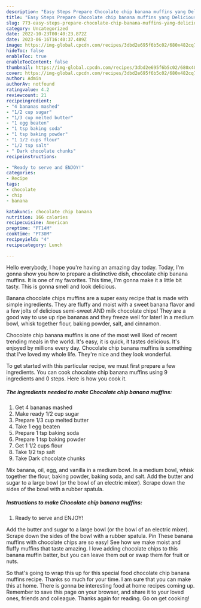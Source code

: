 ```yaml
---
description: "Easy Steps Prepare Chocolate chip banana muffins yang Delicious}"
title: "Easy Steps Prepare Chocolate chip banana muffins yang Delicious}"
slug: 773-easy-steps-prepare-chocolate-chip-banana-muffins-yang-delicious
category: Uncategorized
date: 2022-10-23T00:40:23.872Z
date: 2023-06-16T16:40:37.489Z
image: https://img-global.cpcdn.com/recipes/3dbd2e695f6b5c02/680x482cq70/chocolate-chip-banana-muffins-recipe-main-photo.jpg
hideToc: false
enableToc: true
enableTocContent: false
thumbnail: https://img-global.cpcdn.com/recipes/3dbd2e695f6b5c02/680x482cq70/chocolate-chip-banana-muffins-recipe-main-photo.jpg
cover: https://img-global.cpcdn.com/recipes/3dbd2e695f6b5c02/680x482cq70/chocolate-chip-banana-muffins-recipe-main-photo.jpg
author: Admin
authorAv: notfound
ratingvalue: 4.2
reviewcount: 21
recipeingredient:
- "4 bananas mashed"
- "1/2 cup sugar"
- "1/3 cup melted butter"
- "1 egg beaten"
- "1 tsp baking soda"
- "1 tsp baking powder"
- "1 1/2 cups flour"
- "1/2 tsp salt"
- " Dark chocolate chunks"
recipeinstructions:

- "Ready to serve and ENJOY!"
categories:
- Recipe
tags:
- chocolate
- chip
- banana

katakunci: chocolate chip banana 
nutrition: 166 calories
recipecuisine: American
preptime: "PT14M"
cooktime: "PT30M"
recipeyield: "4"
recipecategory: Lunch

---
```



Hello everybody, I hope you're having an amazing day today. Today, I'm gonna show you how to prepare a distinctive dish, chocolate chip banana muffins. It is one of my favorites. This time, I'm gonna make it a little bit tasty. This is gonna smell and look delicious.

Banana chocolate chips muffins are a super easy recipe that is made with simple ingredients. They are fluffy and moist with a sweet banana flavor and a few jolts of delicious semi-sweet AND milk chocolate chips! They are a good way to use up ripe bananas and they freeze well for later! In a medium bowl, whisk together flour, baking powder, salt, and cinnamon.

Chocolate chip banana muffins is one of the most well liked of recent trending meals in the world. It's easy, it is quick, it tastes delicious. It's enjoyed by millions every day. Chocolate chip banana muffins is something that I've loved my whole life. They're nice and they look wonderful.


To get started with this particular recipe, we must first prepare a few ingredients. You can cook chocolate chip banana muffins using 9 ingredients and 0 steps. Here is how you cook it.

<!--inarticleads1-->

##### The ingredients needed to make Chocolate chip banana muffins:

1. Get 4 bananas mashed
1. Make ready 1/2 cup sugar
1. Prepare 1/3 cup melted butter
1. Take 1 egg beaten
1. Prepare 1 tsp baking soda
1. Prepare 1 tsp baking powder
1. Get 1 1/2 cups flour
1. Take 1/2 tsp salt
1. Take  Dark chocolate chunks


Mix banana, oil, egg, and vanilla in a medium bowl. In a medium bowl, whisk together the flour, baking powder, baking soda, and salt. Add the butter and sugar to a large bowl (or the bowl of an electric mixer). Scrape down the sides of the bowl with a rubber spatula. 

<!--inarticleads2-->

##### Instructions to make Chocolate chip banana muffins:


1. Ready to serve and ENJOY!

Add the butter and sugar to a large bowl (or the bowl of an electric mixer). Scrape down the sides of the bowl with a rubber spatula. Pin These banana muffins with chocolate chips are so easy! See how we make moist and fluffy muffins that taste amazing. I love adding chocolate chips to this banana muffin batter, but you can leave them out or swap them for fruit or nuts. 

So that's going to wrap this up for this special food chocolate chip banana muffins recipe. Thanks so much for your time. I am sure that you can make this at home. There is gonna be interesting food at home recipes coming up. Remember to save this page on your browser, and share it to your loved ones, friends and colleague. Thanks again for reading. Go on get cooking!
